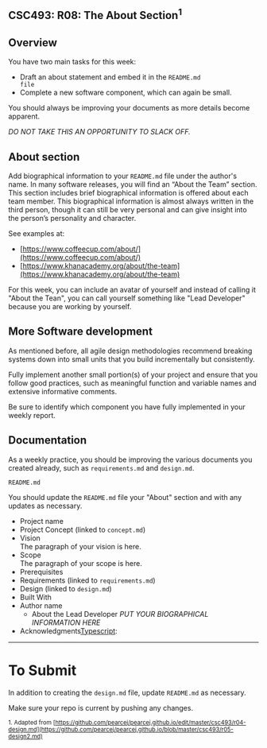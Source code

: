 ## CSC493: R08: The About Section<sup>1</sup>

## Overview

You have two main tasks for this week:
- Draft an about statement and embed it in the <code>README.md file</code>
- Complete a new software component, which can again be small.

You should always be improving your documents as more details become apparent.

*DO NOT TAKE THIS AN OPPORTUNITY TO SLACK OFF.* 

## About section

Add biographical information to your <code>README.md</code> file under the author's name. In many
software releases, you will find an “About the Team” section. This section includes brief biographical
information is offered about each team member. This biographical information is almost always written
in the third person, though it can still be very personal and can give insight into the person’s personality
and character.

See examples at:
  - [https://www.coffeecup.com/about/](https://www.coffeecup.com/about/)
  - [https://www.khanacademy.org/about/the-team](https://www.khanacademy.org/about/the-team)

For this week, you can include an avatar of yourself and instead of calling it "About the Tean", you can 
call yourself something like "Lead Developer" because you are working by yourself.

## More Software development

As mentioned before, all agile design methodologies recommend breaking systems down into small units that you 
build incrementally but consistently.

Fully implement another small portion(s) of your project and ensure that you follow good practices, such as meaningful
function and variable names and extensive informative comments.

Be sure to identify which component you have fully implemented in your weekly report.

## Documentation

As a weekly practice, you should be improving the various documents you created already, such as <code>requirements.md</code> and <code>design.md</code>.

<code>README.md</code>

You should update the <code>README.md</code> file your "About" section and with any updates as necessary.

- Project name
- Project Concept (linked to <code>concept.md</code>)
- Vision<br>
The paragraph of your vision is here.
- Scope<br>
The paragraph of your scope is here.
- Prerequisites
- Requirements (linked to <code>requirements.md</code>)
- Design (linked to <code>design.md</code>)
- Built With
- Author name
  - About the Lead Developer
  *PUT YOUR BIOGRAPHICAL INFORMATION HERE* 
- Acknowledgments[Typescript](https://www.typesc[Typescript](https://www.typescriptlang.org):ptlang.org):

---
# To Submit
In addition to creating the <code>design.md</code> file, update <code>README.md</code> as necessary. 

Make sure your repo is current by pushing any changes.

<sub>1. Adapted from [https://github.com/pearcej/pearcej.github.io/edit/master/csc493/r04-design.md](https://github.com/pearcej/pearcej.github.io/blob/master/csc493/r05-design2.md)</sub>
